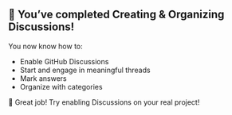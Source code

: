 <!--
  <<< Author notes: Finish >>>
  Review what we learned, ask for feedback, provide next steps.
-->

## 🎉 You’ve completed Creating & Organizing Discussions!

You now know how to:
- Enable GitHub Discussions
- Start and engage in meaningful threads
- Mark answers
- Organize with categories

👏 Great job! Try enabling Discussions on your real project!
